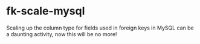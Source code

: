 # fk-scale-mysql
Scaling up the column type for fields used in foreign keys in MySQL can be a daunting activity, now this will be no more!
